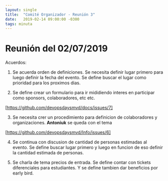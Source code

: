 ```yaml
---
layout: single
title:  "Comité Organizador - Reunión 3"
date:   2019-02-14 09:00:00 -0300
tags: minuta
---
```


# Reunión del 02/07/2019

Acuerdos:

1. Se acuerda orden de definiciones.
Se necesita definir lugar primero para luego definir la fecha del evento. Se define buscar el lugar como prioridad para los proximos dias.

2. Se define crear un formulario para ir mididiendo interes en participar como sponsors, colaboradores, etc etc.

[https://github.com/devopsdaysmvd/docs/issues/7]

3. Se necesita crer un procedimiento para definicion de colaboradores y organizaciones.
**Antoniuk** se queda con el tema

[https://github.com/devopsdaysmvd/Info/issues/6]

4. Se continua con discusion de cantidad de personas estimadas al evento. Se define buscar lugar primero y luego en funcion de eso definir la cantidad estimada de personas.

5. Se charla de tema precios de entrada. Se define contar con tickets diferenciales para estudiantes. Y se define tambien dar beneficios por early bird.